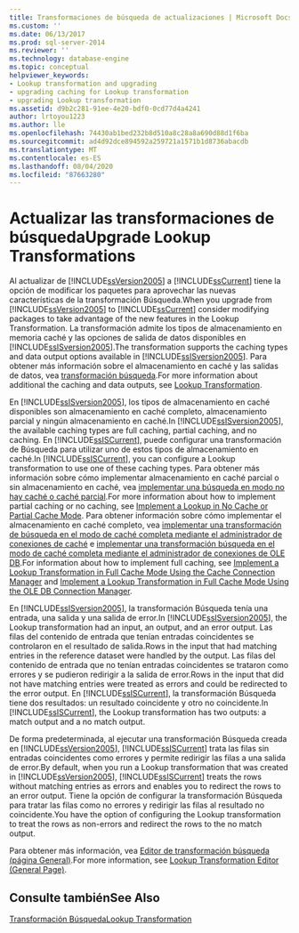 ```yaml
---
title: Transformaciones de búsqueda de actualizaciones | Microsoft Docs
ms.custom: ''
ms.date: 06/13/2017
ms.prod: sql-server-2014
ms.reviewer: ''
ms.technology: database-engine
ms.topic: conceptual
helpviewer_keywords:
- Lookup transformation and upgrading
- upgrading caching for Lookup transformation
- upgrading Lookup transformation
ms.assetid: d9b2c281-91ee-4e20-bdf0-0cd77d4a4241
author: lrtoyou1223
ms.author: lle
ms.openlocfilehash: 74430ab1bed232b8d510a8c28a8a690d88d1f6ba
ms.sourcegitcommit: ad4d92dce894592a259721a1571b1d8736abacdb
ms.translationtype: MT
ms.contentlocale: es-ES
ms.lasthandoff: 08/04/2020
ms.locfileid: "87663280"
---
```

# <a name="upgrade-lookup-transformations"></a><span data-ttu-id="a2903-102">Actualizar las transformaciones de búsqueda</span><span class="sxs-lookup"><span data-stu-id="a2903-102">Upgrade Lookup Transformations</span></span>
  <span data-ttu-id="a2903-103">Al actualizar de [!INCLUDE[ssVersion2005](../../includes/ssversion2005-md.md)] a [!INCLUDE[ssCurrent](../../includes/sscurrent-md.md)] tiene la opción de modificar los paquetes para aprovechar las nuevas características de la transformación Búsqueda.</span><span class="sxs-lookup"><span data-stu-id="a2903-103">When you upgrade from [!INCLUDE[ssVersion2005](../../includes/ssversion2005-md.md)] to [!INCLUDE[ssCurrent](../../includes/sscurrent-md.md)] consider modifying packages to take advantage of the new features in the Lookup Transformation.</span></span> <span data-ttu-id="a2903-104">La transformación admite los tipos de almacenamiento en memoria caché y las opciones de salida de datos disponibles en [!INCLUDE[ssISversion2005](../../includes/ssisversion2005-md.md)].</span><span class="sxs-lookup"><span data-stu-id="a2903-104">The transformation supports the caching types and data output options available in [!INCLUDE[ssISversion2005](../../includes/ssisversion2005-md.md)].</span></span> <span data-ttu-id="a2903-105">Para obtener más información sobre el almacenamiento en caché y las salidas de datos, vea [transformación búsqueda](../../integration-services/data-flow/transformations/lookup-transformation.md).</span><span class="sxs-lookup"><span data-stu-id="a2903-105">For more information about additional the caching and data outputs, see [Lookup Transformation](../../integration-services/data-flow/transformations/lookup-transformation.md).</span></span>  
  
 <span data-ttu-id="a2903-106">En [!INCLUDE[ssISversion2005](../../includes/ssisversion2005-md.md)], los tipos de almacenamiento en caché disponibles son almacenamiento en caché completo, almacenamiento parcial y ningún almacenamiento en caché.</span><span class="sxs-lookup"><span data-stu-id="a2903-106">In [!INCLUDE[ssISversion2005](../../includes/ssisversion2005-md.md)], the available caching types are full caching, partial caching, and no caching.</span></span> <span data-ttu-id="a2903-107">En [!INCLUDE[ssISCurrent](../../includes/ssiscurrent-md.md)], puede configurar una transformación de Búsqueda para utilizar uno de estos tipos de almacenamiento en caché.</span><span class="sxs-lookup"><span data-stu-id="a2903-107">In [!INCLUDE[ssISCurrent](../../includes/ssiscurrent-md.md)], you can configure a Lookup transformation to use one of these caching types.</span></span> <span data-ttu-id="a2903-108">Para obtener más información sobre cómo implementar almacenamiento en caché parcial o sin almacenamiento en caché, vea [implementar una búsqueda en modo no hay caché o caché parcial](../../integration-services/data-flow/transformations/implement-a-lookup-in-no-cache-or-partial-cache-mode.md).</span><span class="sxs-lookup"><span data-stu-id="a2903-108">For more information about how to implement partial caching or no caching, see [Implement a Lookup in No Cache or Partial Cache Mode](../../integration-services/data-flow/transformations/implement-a-lookup-in-no-cache-or-partial-cache-mode.md).</span></span> <span data-ttu-id="a2903-109">Para obtener información sobre cómo implementar el almacenamiento en caché completo, vea [implementar una transformación de búsqueda en el modo de caché completa mediante el administrador de conexiones de caché](../../integration-services/connection-manager/lookup-transformation-full-cache-mode-cache-connection-manager.md) e [implementar una transformación búsqueda en el modo de caché completa mediante el administrador de conexiones de OLE DB](../../integration-services/connection-manager/lookup-transformation-full-cache-mode-ole-db-connection-manager.md).</span><span class="sxs-lookup"><span data-stu-id="a2903-109">For information about how to implement full caching, see [Implement a Lookup Transformation in Full Cache Mode Using the Cache Connection Manager](../../integration-services/connection-manager/lookup-transformation-full-cache-mode-cache-connection-manager.md) and [Implement a Lookup Transformation in Full Cache Mode Using the OLE DB Connection Manager](../../integration-services/connection-manager/lookup-transformation-full-cache-mode-ole-db-connection-manager.md).</span></span>  
  
 <span data-ttu-id="a2903-110">En [!INCLUDE[ssISversion2005](../../includes/ssisversion2005-md.md)], la transformación Búsqueda tenía una entrada, una salida y una salida de error.</span><span class="sxs-lookup"><span data-stu-id="a2903-110">In [!INCLUDE[ssISversion2005](../../includes/ssisversion2005-md.md)], the Lookup transformation had an input, an output, and an error output.</span></span> <span data-ttu-id="a2903-111">Las filas del contenido de entrada que tenían entradas coincidentes se controlaron en el resultado de salida.</span><span class="sxs-lookup"><span data-stu-id="a2903-111">Rows in the input that had matching entries in the reference dataset were handled by the output.</span></span> <span data-ttu-id="a2903-112">Las filas del contenido de entrada que no tenían entradas coincidentes se trataron como errores y se pudieron redirigir a la salida de error.</span><span class="sxs-lookup"><span data-stu-id="a2903-112">Rows in the input that did not have matching entries were treated as errors and could be redirected to the error output.</span></span> <span data-ttu-id="a2903-113">En [!INCLUDE[ssISCurrent](../../includes/ssiscurrent-md.md)], la transformación Búsqueda tiene dos resultados: un resultado coincidente y otro no coincidente.</span><span class="sxs-lookup"><span data-stu-id="a2903-113">In [!INCLUDE[ssISCurrent](../../includes/ssiscurrent-md.md)], the Lookup transformation has two outputs: a match output and a no match output.</span></span>  
  
 <span data-ttu-id="a2903-114">De forma predeterminada, al ejecutar una transformación Búsqueda creada en [!INCLUDE[ssVersion2005](../../includes/ssversion2005-md.md)], [!INCLUDE[ssISCurrent](../../includes/ssiscurrent-md.md)] trata las filas sin entradas coincidentes como errores y permite redirigir las filas a una salida de error.</span><span class="sxs-lookup"><span data-stu-id="a2903-114">By default, when you run a Lookup transformation that was created in [!INCLUDE[ssVersion2005](../../includes/ssversion2005-md.md)], [!INCLUDE[ssISCurrent](../../includes/ssiscurrent-md.md)] treats the rows without matching entries as errors and enables you to redirect the rows to an error output.</span></span> <span data-ttu-id="a2903-115">Tiene la opción de configurar la transformación Búsqueda para tratar las filas como no errores y redirigir las filas al resultado no coincidente.</span><span class="sxs-lookup"><span data-stu-id="a2903-115">You have the option of configuring the Lookup transformation to treat the rows as non-errors and redirect the rows to the no match output.</span></span>  
  
 <span data-ttu-id="a2903-116">Para obtener más información, vea [Editor de transformación búsqueda &#40;página General&#41;](../../integration-services/general-page-of-integration-services-designers-options.md).</span><span class="sxs-lookup"><span data-stu-id="a2903-116">For more information, see [Lookup Transformation Editor &#40;General Page&#41;](../../integration-services/general-page-of-integration-services-designers-options.md).</span></span>  
  
## <a name="see-also"></a><span data-ttu-id="a2903-117">Consulte también</span><span class="sxs-lookup"><span data-stu-id="a2903-117">See Also</span></span>  
 [<span data-ttu-id="a2903-118">Transformación Búsqueda</span><span class="sxs-lookup"><span data-stu-id="a2903-118">Lookup Transformation</span></span>](../../integration-services/data-flow/transformations/lookup-transformation.md)  
  
  
